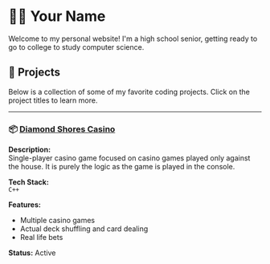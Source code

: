 # 👨‍💻 Your Name

Welcome to my personal website! I'm a high school senior, getting ready to go to college to study computer science.

## 🚀 Projects

Below is a collection of some of my favorite coding projects. Click on the project titles to learn more.

---

### 📦 [Diamond Shores Casino](https://github.com/lsmelcer/CSC-134/blob/main/finalProject_smelcer.c%2B%2B)

**Description:**  
Single-player casino game focused on casino games played only against the house. It is purely the logic as the game is played in the console. 

**Tech Stack:**  
`C++`

**Features:**
- Multiple casino games
- Actual deck shuffling and card dealing
- Real life bets

**Status:** Active